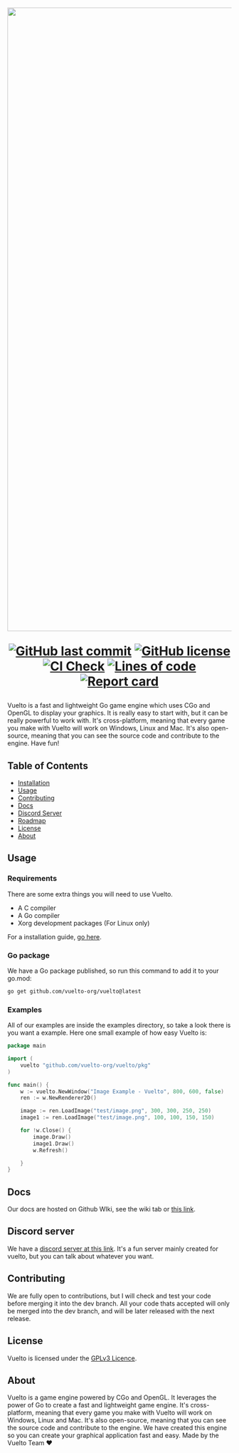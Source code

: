 <h1 align="center">
<p align="center">
<img width="1400" alt="banner" src="https://github.com/vuelto-org/vuelto/assets/106883655/2363d776-2669-41f2-b31f-a235de8bea82">

<p align="center">
  <a href="https://github.com/vuelto-org/vuelto"><img alt="GitHub last commit" src="https://img.shields.io/github/last-commit/vuelto-org/vuelto"></a>
  <a href="https://github.com/vuelto-org/vuelto"><img alt="GitHub license" src="https://img.shields.io/github/license/vuelto-org/vuelto"></a>
  <a href="https://github.com/vuelto-org/vuelto"><img alt="CI Check" src="https://github.com/vuelto-org/vuelto/actions/workflows/ci_check.yml/badge.svg"></a>
  <a href="https://github.com/vuelto-org/vuelto"><img alt="Lines of code" src="https://www.aschey.tech/tokei/github/vuelto-org/vuelto"></a>
  <a href="https://goreportcard.com/report/github.com/vuelto-org/vuelto"><img alt="Report card" src="https://goreportcard.com/badge/github.com/vuelto-org/vuelto"></a>
</p>

</h1>

Vuelto is a fast and lightweight Go game engine which uses CGo and OpenGL to display your graphics. It is really easy to start with, but it can be really powerful to work with. It's cross-platform, meaning that every game you make with Vuelto will work on Windows, Linux and Mac. It's also open-source, meaning that you can see the source code and contribute to the engine. Have fun!


## Table of Contents
 - [Installation](INSTALLATION.MD)
 - [Usage](#usage)
 - [Contributing](#contributing)
 - [Docs](https://github.com/vuelto-org/vuelto/wiki)
 - [Discord Server](https://discord.gg/gZqdRXbbqg)
 - [Roadmap](ROADMAP.md)
 - [License](#license)
 - [About](#about)


## Usage
### Requirements
There are some extra things you will need to use Vuelto.
- A C compiler
- A Go compiler
- Xorg development packages (For Linux only)

For a installation guide, [go here](INSTALLATION.MD).

### Go package
We have a Go package published, so run this command to add it to your go.mod:
```bash
go get github.com/vuelto-org/vuelto@latest
```

### Examples
All of our examples are inside the examples directory, so take a look there is you want a example. Here one small example of how easy Vuelto is:
```go
package main

import (
	vuelto "github.com/vuelto-org/vuelto/pkg"
)

func main() {
	w := vuelto.NewWindow("Image Example - Vuelto", 800, 600, false)
	ren := w.NewRenderer2D()

	image := ren.LoadImage("test/image.png", 300, 300, 250, 250)
	image1 := ren.LoadImage("test/image.png", 100, 100, 150, 150)

	for !w.Close() {
		image.Draw()
		image1.Draw()
		w.Refresh()

	}
}

```

## Docs
Our docs are hosted on Github WIki, see the wiki tab or [this link](https://github.com/vuelto-org/vuelto/wiki).

## Discord server
We have a [discord server at this link](https://discord.gg/gZqdRXbbqg). It's a fun server mainly created for vuelto, but you can talk about whatever you want.

## Contributing
We are fully open to contributions, but I will check and test your code before merging it into the dev branch. All your code thats accepted will only be merged into the dev branch, and will be later released with the next release.

## License
Vuelto is licensed under the [GPLv3 Licence](LICENSE).

## About
Vuelto is a game engine powered by CGo and OpenGL. It leverages the power of Go to create a fast and lightweight game engine. It's cross-platform, meaning that every game you make with Vuelto will work on Windows, Linux and Mac. It's also open-source, meaning that you can see the source code and contribute to the engine. We have created this engine so you can create your graphical application fast and easy.
Made by the Vuelto Team :heart:
